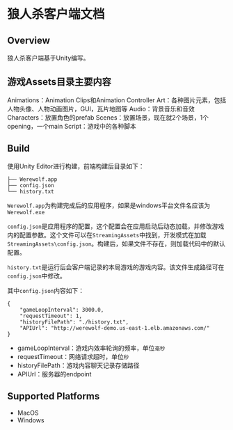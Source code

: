 # 狼人杀客户端文档

## Overview

狼人杀客户端基于Unity编写。

## 游戏Assets目录主要内容

Animations：Animation Clips和Animation Controller
Art：各种图片元素，包括人物头像、人物动画图片，GUI，瓦片地图等
Audio：背景音乐和音效
Characters：放置角色的prefab
Scenes：放置场景，现在就2个场景，1个opening，一个main
Script：游戏中的各种脚本

## Build

使用Unity Editor进行构建，前端构建后目录如下：

```
├── Werewolf.app
├── config.json
└── history.txt
```

`Werewolf.app`为构建完成后的应用程序，如果是windows平台文件名应该为`Werewolf.exe`

`config.json`是应用程序的配置，这个配置会在应用启动后动态加载，并修改游戏内的配置参数。这个文件可以在`StreamingAssets`中找到，开发模式在加载`StreamingAssets\config.json`。构建后，如果文件不存在，则加载代码中的默认配置。

`history.txt`是运行后会客户端记录的本局游戏的游戏内容。该文件生成路径可在`config.json`中修改。

其中`config.json`内容如下：

```
{
    "gameLoopInterval": 3000.0,
    "requestTimeout": 1,
    "historyFilePath": "./history.txt",
    "APIUrl": "http://werewolf-demo.us-east-1.elb.amazonaws.com/"
}
```

* gameLoopInterval：游戏内效率轮询的频率，单位`毫秒`
* requestTimeout：网络请求超时，单位`秒`
* historyFilePath：游戏内容聊天记录存储路径
* APIUrl：服务器的endpoint

## Supported Platforms

* MacOS
* Windows

